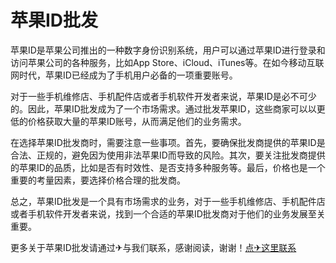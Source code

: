 # 苹果ID批发

苹果ID是苹果公司推出的一种数字身份识别系统，用户可以通过苹果ID进行登录和访问苹果公司的各种服务，比如App Store、iCloud、iTunes等。在如今移动互联网时代，苹果ID已经成为了手机用户必备的一项重要账号。

对于一些手机维修店、手机配件店或者手机软件开发者来说，苹果ID是必不可少的。因此，苹果ID批发成为了一个市场需求。通过批发苹果ID，这些商家可以以更低的价格获取大量的苹果ID账号，从而满足他们的业务需求。

在选择苹果ID批发商时，需要注意一些事项。首先，要确保批发商提供的苹果ID是合法、正规的，避免因为使用非法苹果ID而导致的风险。其次，要关注批发商提供的苹果ID的品质，比如是否有时效性、是否支持多种服务等。最后，价格也是一个重要的考量因素，要选择价格合理的批发商。

总之，苹果ID批发是一个具有市场需求的业务，对于一些手机维修店、手机配件店或者手机软件开发者来说，找到一个合适的苹果ID批发商对于他们的业务发展至关重要。

更多关于苹果ID批发请通过✈与我们联系，感谢阅读，谢谢！[点✈这里联系](https://cc.k02.cc)